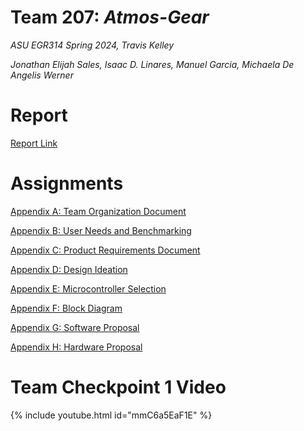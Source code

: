# Team 207: _Atmos-Gear_

_ASU EGR314 Spring 2024, Travis Kelley_

_Jonathan Elijah Sales, Isaac D. Linares, Manuel Garcia, Michaela De Angelis Werner_

# Report

[Report Link](assignments/report)

# Assignments

[Appendix A: Team Organization Document](assignments/teamorganization)

[Appendix B: User Needs and Benchmarking](assignments/userneeds-benchmarking)

[Appendix C: Product Requirements Document](assignments/productrequirements)

[Appendix D: Design Ideation](assignments/designideation)

[Appendix E: Microcontroller Selection](assignments/microcontrollerselection)

[Appendix F: Block Diagram](assignments/blockdiagram)

[Appendix G: Software Proposal](assignments/sofwareproposal)

[Appendix H: Hardware Proposal](assignments/hardwareproposal)

# Team Checkpoint 1 Video

{% include youtube.html id="mmC6a5EaF1E" %}  

